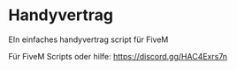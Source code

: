 # Handyvertrag
EIn einfaches handyvertrag script für FiveM


Für FiveM Scripts oder hilfe:
https://discord.gg/HAC4Exrs7n
